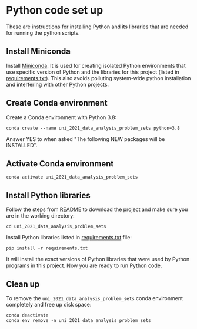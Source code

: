 # Python code set up

These are instructions for installing Python and its libraries that are needed for running the python scripts.

## Install Miniconda

Install [Miniconda](https://docs.conda.io/en/latest/miniconda.html). It is used for creating isolated Python environments that use specific version of Python and the libraries for this project (listed in [requirements.txt](requirements.txt)). This also avoids polluting system-wide python installation and interfering with other Python projects.


## Create Conda environment

Create a Conda environment with Python 3.8:

```
conda create --name uni_2021_data_analysis_problem_sets python=3.8
```

Answer YES to when asked "The following NEW packages will be INSTALLED".


## Activate Conda environment

```
conda activate uni_2021_data_analysis_problem_sets
```

## Install Python libraries

Follow the steps from [README](README.md) to download the project and make sure you are in the working directory:

```
cd uni_2021_data_analysis_problem_sets
```

Install Python libraries listed in [requirements.txt](requirements.txt) file:

```
pip install -r requirements.txt
```

It will install the exact versions of Python libraries that were used by Python programs in this project. Now you are ready to run Python code.


## Clean up

To remove the `uni_2021_data_analysis_problem_sets` conda environment completely and free up disk space:

```
conda deactivate
conda env remove -n uni_2021_data_analysis_problem_sets
```

